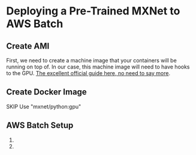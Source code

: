 # Deploying a Pre-Trained MXNet to AWS Batch

## Create AMI
First, we need to create a machine image that your containers will be running on top of. In our case, this machine image will need to have hooks to the GPU. [The excellent official guide here, no need to say more](http://docs.aws.amazon.com/batch/latest/userguide/batch-gpu-ami.html).

## Create Docker Image
SKIP
Use "mxnet/python:gpu"

## AWS Batch Setup
1. 
2. 